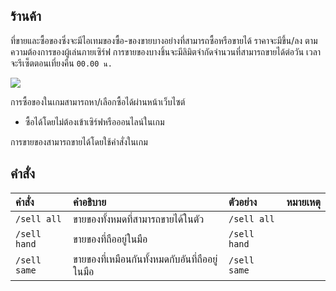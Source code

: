 ## ร้านค้า 
ที่ขายและซื้อของซึ่งจะมีไอเทมของซื้อ-ของขายบางอย่างที่สามารถซื้อหรือขายได้ ราคาจะมีขึ้น/ลง ตามความต้องการของผู้เล่นภายเซิร์ฟ
การขายของบางชิ้นจะมีลิมิตจำกัดจำนวนที่สามารถขายได้ต่อวัน เวลาจะรีเซ็ตตอนเที่ยงคืน `00.00 น.`

![](https://i.imgur.com/B0KnMoP.jpeg)

การซื้อของในเกมสามารถหา/เลือกซื้อได้ผ่านหน้าเว็บไซต์
  - ซื้อได้โดยไม่ต้องเข้าเซิร์ฟหรือออนไลน์ในเกม

การขายของสามารถขายได้โดยใช้คำสั่งในเกม

## คำสั่ง 
| คำสั่ง | คำอธิบาย | ตัวอย่าง | หมายเหตุ |
| :-- | :-- | :-- | :-- |
| `/sell all` | ขายของทั้งหมดที่สามารถขายได้ในตัว | `/sell all` |  |
| `/sell hand` | ขายของที่ถืออยู่ในมือ | `/sell hand` |  |
| `/sell same` | ขายของที่เหมือนกันทั้งหมดกับอันที่ถืออยู่ในมือ | `/sell same` |  |

